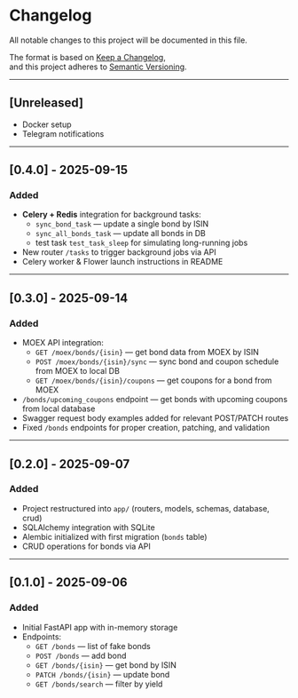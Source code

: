 # Changelog
All notable changes to this project will be documented in this file.

The format is based on [Keep a Changelog](https://keepachangelog.com/en/1.1.0/),  
and this project adheres to [Semantic Versioning](https://semver.org/spec/v2.0.0.html).

---

## [Unreleased]
- Docker setup
- Telegram notifications

---

## [0.4.0] - 2025-09-15
### Added
- **Celery + Redis** integration for background tasks:
  - `sync_bond_task` — update a single bond by ISIN
  - `sync_all_bonds_task` — update all bonds in DB
  - test task `test_task_sleep` for simulating long-running jobs
- New router `/tasks` to trigger background jobs via API
- Celery worker & Flower launch instructions in README

---

## [0.3.0] - 2025-09-14
### Added
- MOEX API integration:
  - `GET /moex/bonds/{isin}` — get bond data from MOEX by ISIN
  - `POST /moex/bonds/{isin}/sync` — sync bond and coupon schedule from MOEX to local DB
  - `GET /moex/bonds/{isin}/coupons` — get coupons for a bond from MOEX
- `/bonds/upcoming_coupons` endpoint — get bonds with upcoming coupons from local database
- Swagger request body examples added for relevant POST/PATCH routes
- Fixed `/bonds` endpoints for proper creation, patching, and validation

---

## [0.2.0] - 2025-09-07
### Added
- Project restructured into `app/` (routers, models, schemas, database, crud)
- SQLAlchemy integration with SQLite
- Alembic initialized with first migration (`bonds` table)
- CRUD operations for bonds via API

---

## [0.1.0] - 2025-09-06
### Added
- Initial FastAPI app with in-memory storage
- Endpoints:
  - `GET /bonds` — list of fake bonds
  - `POST /bonds` — add bond
  - `GET /bonds/{isin}` — get bond by ISIN
  - `PATCH /bonds/{isin}` — update bond
  - `GET /bonds/search` — filter by yield
